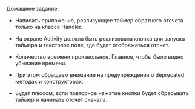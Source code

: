 Домашнее задание: 

* Написать приложение, реализующее таймер обратного отсчета только на классе Handler. 

* На экране Activity должна быть реализована кнопка для запуска таймера и текстовое поле, где будет отображаться отсчет. 

* Количество времени произвольное. Главное, чтобы было видно убывание времени. 

* При этом обращаем внимание на предупреждения о deprecated методах и конструкторах. 

* Будет плюсом, если повторное нажатие кнопки будет сбрасывать таймер и начинать отсчет сначала.